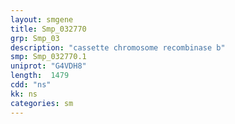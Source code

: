 ```yaml
---
layout: smgene
title: Smp_032770
grp: Smp_03
description: "cassette chromosome recombinase b"
smp: Smp_032770.1
uniprot: "G4VDH8"
length:  1479
cdd: "ns"
kk: ns
categories: sm
---
```


